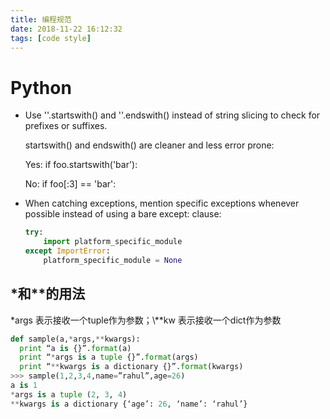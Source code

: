 ```yaml
---
title: 编程规范
date: 2018-11-22 16:12:32
tags: [code style]
---
```


# Python
- Use ''.startswith() and ''.endswith() instead of string slicing to check for prefixes or suffixes.
  
    startswith() and endswith() are cleaner and less error prone:

    Yes: if foo.startswith('bar'):

    No:  if foo[:3] == 'bar':

- When catching exceptions, mention specific exceptions whenever possible instead of using a bare except: clause:
    ```python
    try:
        import platform_specific_module
    except ImportError:
        platform_specific_module = None
    ```
## \*和\*\*的用法
\*args 表示接收一个tuple作为参数；\\**kw 表示接收一个dict作为参数
```python
def sample(a,*args,**kwargs):
  print “a is {}”.format(a)
  print “*args is a tuple {}”.format(args)
  print “**kwargs is a dictionary {}”.format(kwargs)
>>> sample(1,2,3,4,name=”rahul”,age=26)
a is 1
*args is a tuple (2, 3, 4)
**kwargs is a dictionary {‘age’: 26, ‘name’: ‘rahul’}
```
